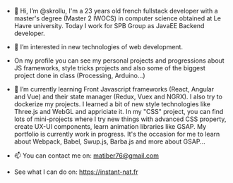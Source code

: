 - 👋 Hi, I’m @skrollu, I'm a 23 years old french fullstack developer with a master's degree (Master 2 IWOCS) in computer science obtained at Le Havre university. Today I work for SPB Group as JavaEE Backend developer.
- 👀 I’m interested in new technologies of web development.
- On my profile you can see my personal projects and progressions about JS frameworks, style tricks projects and also some of the biggest project done in class (Processing, Arduino...)
- 🌱 I’m currently learning Front Javascript frameworks (React, Angular and Vue) and their state manager (Redux, Vuex and NGRX). I also try to dockerize my projects.
I learned a bit of new style technologies like Three.js and WebGL and appriciate it.
In my "CSS" project, you can find lots of mini-projects where I try new things with advanced CSS property, create UX-UI components, learn animation libraries like GSAP.
My portfolio is currently work in progress. It's the occasion for me to learn about Webpack, Babel, Swup.js, Barba.js and more about GSAP...

- 📫 You can contact me on: matiber76@gmail.com
- See what I can do on: https://instant-nat.fr
